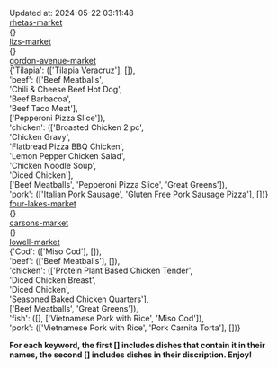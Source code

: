 Updated at: 2024-05-22 03:11:48  
[rhetas-market](https://wisc-housingdining.nutrislice.com/menu/rhetas-market/lunch/2024-05-22)  
{}  
[lizs-market](https://wisc-housingdining.nutrislice.com/menu/lizs-market/lunch/2024-05-22)  
{}  
[gordon-avenue-market](https://wisc-housingdining.nutrislice.com/menu/gordon-avenue-market/lunch/2024-05-22)  
{'Tilapia': (['Tilapia Veracruz'], []),  
 'beef': (['Beef Meatballs',  
           'Chili & Cheese Beef Hot Dog',  
           'Beef Barbacoa',  
           'Beef Taco Meat'],  
          ['Pepperoni Pizza Slice']),  
 'chicken': (['Broasted Chicken 2 pc',  
              'Chicken Gravy',  
              'Flatbread Pizza BBQ Chicken',  
              'Lemon Pepper Chicken Salad',  
              'Chicken Noodle Soup',  
              'Diced Chicken'],  
             ['Beef Meatballs', 'Pepperoni Pizza Slice', 'Great Greens']),  
 'pork': (['Italian Pork Sausage', 'Gluten Free Pork Sausage Pizza'], [])}  
[four-lakes-market](https://wisc-housingdining.nutrislice.com/menu/four-lakes-market/lunch/2024-05-22)  
{}  
[carsons-market](https://wisc-housingdining.nutrislice.com/menu/carsons-market/lunch/2024-05-22)  
{}  
[lowell-market](https://wisc-housingdining.nutrislice.com/menu/lowell-market/lunch/2024-05-22)  
{'Cod': (['Miso Cod'], []),  
 'beef': (['Beef Meatballs'], []),  
 'chicken': (['Protein Plant Based Chicken Tender',  
              'Diced Chicken Breast',  
              'Diced Chicken',  
              'Seasoned Baked Chicken Quarters'],  
             ['Beef Meatballs', 'Great Greens']),  
 'fish': ([], ['Vietnamese Pork with Rice', 'Miso Cod']),  
 'pork': (['Vietnamese Pork with Rice', 'Pork Carnita Torta'], [])}  
  
**For each keyword, the first [] includes dishes that contain it in their names, the second [] includes dishes in their discription. Enjoy!**  
